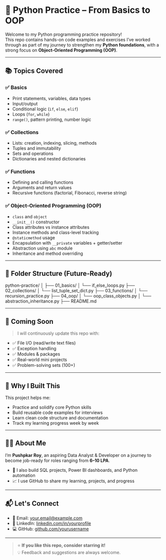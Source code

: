 # 🐍 Python Practice – From Basics to OOP

Welcome to my Python programming practice repository!  
This repo contains hands-on code examples and exercises I’ve worked through as part of my journey to strengthen my **Python foundations**, with a strong focus on **Object-Oriented Programming (OOP)**.

---

## 📚 Topics Covered

### ✅ Basics
- Print statements, variables, data types
- Input/output
- Conditional logic (`if`, `else`, `elif`)
- Loops (`for`, `while`)
- `range()`, pattern printing, number logic

### ✅ Collections
- Lists: creation, indexing, slicing, methods
- Tuples and immutability
- Sets and operations
- Dictionaries and nested dictionaries

### ✅ Functions
- Defining and calling functions
- Arguments and return values
- Recursive functions (factorial, Fibonacci, reverse string)

### ✅ Object-Oriented Programming (OOP)
- `class` and `object`
- `__init__()` constructor
- Class attributes vs instance attributes
- Instance methods and class-level tracking
- `@staticmethod` usage
- Encapsulation with `__private` variables + getter/setter
- Abstraction using `abc` module
- Inheritance and method overriding

---

## 📁 Folder Structure (Future-Ready)

python-practice/
│
├── 01_basics/
│ └── if_else_loops.py
├── 02_collections/
│ └── list_tuple_set_dict.py
├── 03_functions/
│ └── recursion_practice.py
├── 04_oop/
│ └── oop_class_objects.py
│ └── abstraction_inheritance.py
├── README.md


---

## 🚀 Coming Soon

> I will continuously update this repo with:
- ✅ File I/O (read/write text files)
- ✅ Exception handling
- ✅ Modules & packages
- ✅ Real-world mini projects
- ✅ Problem-solving sets (100+)

---

## 💼 Why I Built This

This project helps me:
- Practice and solidify core Python skills
- Build reusable code examples for interviews
- Learn clean code structure and documentation
- Track my learning progress week by week

---

## 🧑‍💻 About Me

I’m **Pushpkar Roy**, an aspiring Data Analyst & Developer on a journey to become job-ready for roles ranging from **6–10 LPA**.

- 💼 I also build SQL projects, Power BI dashboards, and Python automation
- 📈 I use GitHub to share my learning, projects, and progress

---

## 📬 Let's Connect

- 📧 Email: your.email@example.com  
- 🔗 LinkedIn: [linkedin.com/in/yourprofile](https://linkedin.com/in/yourprofile)  
- 💻 GitHub: [github.com/yourusername](https://github.com/yourusername)

---

> ⭐ **If you like this repo, consider starring it!**  
> 💡 Feedback and suggestions are always welcome.


